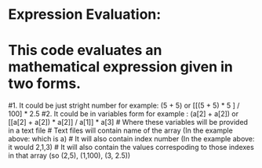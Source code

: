 # Expression Evaluation: 
# This code evaluates an mathematical expression given in two forms.
  #1. It could be just stright number for example: (5 + 5) or [[(5 + 5) * 5 ] / 100] * 2.5 
  #2. It could be in variables form for example : (a[2] + a[2]) or [[a[2] + a[2]) * a[2]] / a[1]] * a[3]
      # Where these variables will be provided in a text file 
      # Text files will contain name of the array (In the example above: which is a)
      # It will also contain index number (In the example above: it would 2,1,3)
      # It will also contain the values correspoding to those indexes in that array (so (2,5), (1,100), (3, 2.5))

    
